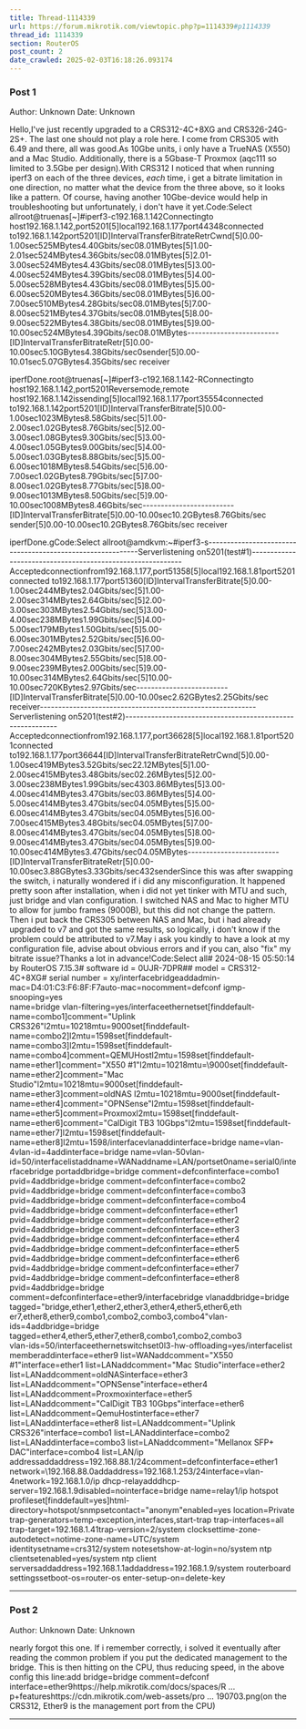 ```yaml
---
title: Thread-1114339
url: https://forum.mikrotik.com/viewtopic.php?p=1114339#p1114339
thread_id: 1114339
section: RouterOS
post_count: 2
date_crawled: 2025-02-03T16:18:26.093174
---
```


### Post 1
Author: Unknown
Date: Unknown

Hello,I've just recently upgraded to a CRS312-4C+8XG and CRS326-24G-2S+. The last one should not play a role here. I come from CRS305 with 6.49 and there, all was good.As 10Gbe units, i only have a TrueNAS (X550) and a Mac Studio. Additionally, there is a 5Gbase-T Proxmox (aqc111 so limited to 3.5Gbe per design).With CRS312 I noticed that when running iperf3 on each of the three devices, *each* time, i get a bitrate limitation in one direction, no matter what the device from the three above, so it looks like a pattern.  Of course, having another 10Gbe-device would help in troubleshooting but unfortunately, i don't have it yet.Code:Select allroot@truenas[~]#iperf3-c192.168.1.142Connectingto host192.168.1.142,port5201[5]local192.168.1.177port44348connected to192.168.1.142port5201[ID]IntervalTransferBitrateRetrCwnd[5]0.00-1.00sec525MBytes4.40Gbits/sec08.01MBytes[5]1.00-2.01sec524MBytes4.36Gbits/sec08.01MBytes[5]2.01-3.00sec524MBytes4.43Gbits/sec08.01MBytes[5]3.00-4.00sec524MBytes4.39Gbits/sec08.01MBytes[5]4.00-5.00sec528MBytes4.43Gbits/sec08.01MBytes[5]5.00-6.00sec520MBytes4.36Gbits/sec08.01MBytes[5]6.00-7.00sec510MBytes4.28Gbits/sec08.01MBytes[5]7.00-8.00sec521MBytes4.37Gbits/sec08.01MBytes[5]8.00-9.00sec522MBytes4.38Gbits/sec08.01MBytes[5]9.00-10.00sec524MBytes4.39Gbits/sec08.01MBytes-------------------------[ID]IntervalTransferBitrateRetr[5]0.00-10.00sec5.10GBytes4.38Gbits/sec0sender[5]0.00-10.01sec5.07GBytes4.35Gbits/sec                  receiver

iperfDone.root@truenas[~]#iperf3-c192.168.1.142-RConnectingto host192.168.1.142,port5201Reversemode,remote host192.168.1.142issending[5]local192.168.1.177port35554connected to192.168.1.142port5201[ID]IntervalTransferBitrate[5]0.00-1.00sec1023MBytes8.58Gbits/sec[5]1.00-2.00sec1.02GBytes8.76Gbits/sec[5]2.00-3.00sec1.08GBytes9.30Gbits/sec[5]3.00-4.00sec1.05GBytes9.00Gbits/sec[5]4.00-5.00sec1.03GBytes8.88Gbits/sec[5]5.00-6.00sec1018MBytes8.54Gbits/sec[5]6.00-7.00sec1.02GBytes8.79Gbits/sec[5]7.00-8.00sec1.02GBytes8.77Gbits/sec[5]8.00-9.00sec1013MBytes8.50Gbits/sec[5]9.00-10.00sec1008MBytes8.46Gbits/sec-------------------------[ID]IntervalTransferBitrate[5]0.00-10.00sec10.2GBytes8.76Gbits/sec                  sender[5]0.00-10.00sec10.2GBytes8.76Gbits/sec                  receiver

iperfDone.gCode:Select allroot@amdkvm:~#iperf3-s-----------------------------------------------------------Serverlistening on5201(test#1)-----------------------------------------------------------Acceptedconnectionfrom192.168.1.177,port51358[5]local192.168.1.81port5201connected to192.168.1.177port51360[ID]IntervalTransferBitrate[5]0.00-1.00sec244MBytes2.04Gbits/sec[5]1.00-2.00sec314MBytes2.64Gbits/sec[5]2.00-3.00sec303MBytes2.54Gbits/sec[5]3.00-4.00sec238MBytes1.99Gbits/sec[5]4.00-5.00sec179MBytes1.50Gbits/sec[5]5.00-6.00sec301MBytes2.52Gbits/sec[5]6.00-7.00sec242MBytes2.03Gbits/sec[5]7.00-8.00sec304MBytes2.55Gbits/sec[5]8.00-9.00sec239MBytes2.00Gbits/sec[5]9.00-10.00sec314MBytes2.64Gbits/sec[5]10.00-10.00sec720KBytes2.97Gbits/sec-------------------------[ID]IntervalTransferBitrate[5]0.00-10.00sec2.62GBytes2.25Gbits/sec                  receiver-----------------------------------------------------------Serverlistening on5201(test#2)-----------------------------------------------------------Acceptedconnectionfrom192.168.1.177,port36628[5]local192.168.1.81port5201connected to192.168.1.177port36644[ID]IntervalTransferBitrateRetrCwnd[5]0.00-1.00sec419MBytes3.52Gbits/sec22.12MBytes[5]1.00-2.00sec415MBytes3.48Gbits/sec02.26MBytes[5]2.00-3.00sec238MBytes1.99Gbits/sec4303.86MBytes[5]3.00-4.00sec414MBytes3.47Gbits/sec03.86MBytes[5]4.00-5.00sec414MBytes3.47Gbits/sec04.05MBytes[5]5.00-6.00sec414MBytes3.47Gbits/sec04.05MBytes[5]6.00-7.00sec415MBytes3.48Gbits/sec04.05MBytes[5]7.00-8.00sec414MBytes3.47Gbits/sec04.05MBytes[5]8.00-9.00sec414MBytes3.47Gbits/sec04.05MBytes[5]9.00-10.00sec414MBytes3.47Gbits/sec04.05MBytes-------------------------[ID]IntervalTransferBitrateRetr[5]0.00-10.00sec3.88GBytes3.33Gbits/sec432senderSince this was after swapping the switch, i naturally wondered if i did any misconfiguration. It happened pretty soon after installation, when i did not yet tinker with MTU and such, just bridge and vlan configuration. I switched NAS and Mac to higher MTU to allow for jumbo frames (9000B), but this did not change the pattern. Then i put back the CRS305 between NAS and Mac, but i had already upgraded to v7 and got the same results, so logically, i don't know if the problem could be attributed to v7.May i ask you kindly to have a look at my configuration file, advise about obvious errors and if you can, also "fix" my bitrate issue?Thanks a lot in advance!Code:Select all# 2024-08-15 05:50:14 by RouterOS 7.15.3# software id = 0UJR-7DPR## model = CRS312-4C+8XG# serial number = xy/interfacebridgeaddadmin-mac=D4:01:C3:F6:8F:F7auto-mac=nocomment=defconf igmp-snooping=yes \
    name=bridge vlan-filtering=yes/interfaceethernetset[finddefault-name=combo1]comment="Uplink CRS326"l2mtu=10218mtu=9000set[finddefault-name=combo2]l2mtu=1598set[finddefault-name=combo3]l2mtu=1598set[finddefault-name=combo4]comment=QEMUHostl2mtu=1598set[finddefault-name=ether1]comment="X550 #1"l2mtu=10218mtu=\9000set[finddefault-name=ether2]comment="Mac Studio"l2mtu=10218mtu=9000set[finddefault-name=ether3]comment=oldNAS l2mtu=10218mtu=9000set[finddefault-name=ether4]comment="OPNSense"l2mtu=1598set[finddefault-name=ether5]comment=Proxmoxl2mtu=1598set[finddefault-name=ether6]comment="CalDigit TB3 10Gbps"l2mtu=1598set[finddefault-name=ether7]l2mtu=1598set[finddefault-name=ether8]l2mtu=1598/interfacevlanaddinterface=bridge name=vlan-4vlan-id=4addinterface=bridge name=vlan-50vlan-id=50/interfacelistaddname=WANaddname=LAN/portset0name=serial0/interfacebridge portaddbridge=bridge comment=defconfinterface=combo1 pvid=4addbridge=bridge comment=defconfinterface=combo2 pvid=4addbridge=bridge comment=defconfinterface=combo3 pvid=4addbridge=bridge comment=defconfinterface=combo4 pvid=4addbridge=bridge comment=defconfinterface=ether1 pvid=4addbridge=bridge comment=defconfinterface=ether2 pvid=4addbridge=bridge comment=defconfinterface=ether3 pvid=4addbridge=bridge comment=defconfinterface=ether4 pvid=4addbridge=bridge comment=defconfinterface=ether5 pvid=4addbridge=bridge comment=defconfinterface=ether6 pvid=4addbridge=bridge comment=defconfinterface=ether7 pvid=4addbridge=bridge comment=defconfinterface=ether8 pvid=4addbridge=bridge comment=defconfinterface=ether9/interfacebridge vlanaddbridge=bridge tagged="bridge,ether1,ether2,ether3,ether4,ether5,ether6,eth\
    er7,ether8,ether9,combo1,combo2,combo3,combo4"vlan-ids=4addbridge=bridge tagged=ether4,ether5,ether7,ether8,combo1,combo2,combo3 \
    vlan-ids=50/interfaceethernetswitchset0l3-hw-offloading=yes/interfacelist memberaddinterface=ether9 list=WANaddcomment="X550 #1"interface=ether1 list=LANaddcomment="Mac Studio"interface=ether2 list=LANaddcomment=oldNASinterface=ether3 list=LANaddcomment="OPNSense"interface=ether4 list=LANaddcomment=Proxmoxinterface=ether5 list=LANaddcomment="CalDigit TB3 10Gbps"interface=ether6 list=LANaddcomment=QemuHostinterface=ether7 list=LANaddinterface=ether8 list=LANaddcomment="Uplink CRS326"interface=combo1 list=LANaddinterface=combo2 list=LANaddinterface=combo3 list=LANaddcomment="Mellanox SFP+ DAC"interface=combo4 list=LAN/ip addressaddaddress=192.168.88.1/24comment=defconfinterface=ether1 network=\192.168.88.0addaddress=192.168.1.253/24interface=vlan-4network=192.168.1.0/ip dhcp-relayadddhcp-server=192.168.1.9disabled=nointerface=bridge name=relay1/ip hotspot profileset[finddefault=yes]html-directory=hotspot/snmpsetcontact="anonym"enabled=yes location=Private\
    trap-generators=temp-exception,interfaces,start-trap trap-interfaces=all \
    trap-target=192.168.1.41trap-version=2/system clocksettime-zone-autodetect=notime-zone-name=UTC/system identitysetname=crs312/system notesetshow-at-login=no/system ntp clientsetenabled=yes/system ntp client serversaddaddress=192.168.1.1addaddress=192.168.1.9/system routerboard settingssetboot-os=router-os enter-setup-on=delete-key

---
### Post 2
Author: Unknown
Date: Unknown

nearly forgot this one. If i remember correctly, i solved it eventually after reading the common problem if you put the dedicated management to the bridge. This is then hitting on the CPU, thus reducing speed, in the above config this line:add bridge=bridge comment=defconf interface=ether9https://help.mikrotik.com/docs/spaces/R ... p+featureshttps://cdn.mikrotik.com/web-assets/pro ... 190703.png(on the CRS312, Ether9 is the management port from the CPU)

---
